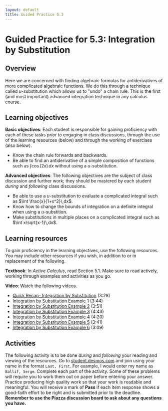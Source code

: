 ```yaml
---
layout: default
title: Guided Practice 5.3
---
```


# Guided Practice for 5.3: Integration by Substitution

## Overview

Here we are concerned with finding algebraic formulas for antiderivatives of more complicated algebraic functions. We do this through a technique called $u$-substitution which allows us to "undo" a chain rule. This is the first (and most important) advanced integration technique in any calculus course.


## Learning objectives

__Basic objectives__: Each student is responsible for gaining proficiency with each of these tasks _prior_ to engaging in class discussions, through the use of the learning resources (below) and through the working of exercises (also below).

- Know the chain rule forwards and backwards.
- Be able to find an antiderivative of a simple composition of functions such as $\int \cos(2x)\,dx$ without using a $u$-substitution.

__Advanced objectives__: The following objectives are the subject of class discussion and further work; they should be mastered by each student _during_ and _following_ class discussions.

- Be able to use a $u$-substitution to evaluate a complicated integral such as $\int \frac{x}{1+x^2}\,dx$.
- Know how to change the bounds of integration on a definite integral when using a $u$-substition.
- Make substitutions in multiple places on a complicated integral such as $\int x\sqrt{x-1}\,dx$.

## Learning resources

To gain proficiency in the learning objectives, use the following resources. You may include other resources if you wish, in addition to or in replacement of the following.

__Textbook__: In _Active Calculus_, read Section 5.1. Make sure to read actively, working through examples and activities as you go.

__Video__: Watch the following videos.

- [Quick Recap- Integration by Substitution](https://www.youtube.com/watch?v=uTT6e-yXZyA&list=PL9bIjQJDwfGtewW75Nw7PnGNSkfqwAm3v&index=9) (3:28)
- [Integration by Substitution Example 1](https://www.youtube.com/watch?v=p_z5AU2z4DI&list=PL9bIjQJDwfGtewW75Nw7PnGNSkfqwAm3v&index=10) (3:44)
- [Integration by Substitution Example 2](https://www.youtube.com/watch?v=G7zJdIpXIq8&list=PL9bIjQJDwfGtewW75Nw7PnGNSkfqwAm3v&index=11) (3:51)
- [Integration by Substitution Example 3](https://www.youtube.com/watch?v=_Y-01MZOebQ&list=PL9bIjQJDwfGtewW75Nw7PnGNSkfqwAm3v&index=12) (4:43)
- [Integration by Substitution Example 4](https://www.youtube.com/watch?v=NjcjFwX653s&list=PL9bIjQJDwfGtewW75Nw7PnGNSkfqwAm3v&index=13) (4:20)
- [Integration by Substitution Example 5](https://www.youtube.com/watch?v=YPle_z6tOeY&list=PL9bIjQJDwfGtewW75Nw7PnGNSkfqwAm3v&index=14) (3:41)
- [Integration by Substitution Example 6](https://www.youtube.com/watch?v=Iia2ZdvYFIc&list=PL9bIjQJDwfGtewW75Nw7PnGNSkfqwAm3v&index=15) (3:09)


## Activities

The following activity is to be done _during_ and _following_ your reading and viewing of the resources. Go to [student.desmos.com](https://student.desmos.com/?prepopulateCode=44V6R) and join using your name in the format `Last, First`. For example, I would enter my name as `Ballif, Serge`. Complete each part of the activity. Some of these problems will require you to work them out on paper before entering your answer. Practice producing high quality work so that your work is readable and meaningful. You will receive a mark of __Pass__ if each item response shows a good-faith effort to be right and is submitted prior to the deadline. __Remember to use the Piazza discussion board to ask about any questions you have.__
